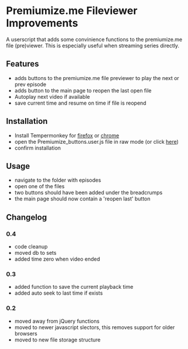 # Premiumize.me Fileviewer Improvements
A userscript that adds some convinience functions to the premiumize.me file (pre)viewer. This is especially useful when streaming series directly.
## Features
- adds buttons to the premiumize.me file previewer to play the next or prev episode
- adds button to the main page to reopen the last open file
- Autoplay next video if available
- save current time and resume on time if file is reopend

## Installation
- Install Tempermonkey for [firefox](https://tampermonkey.net/?ext=dhdg&browser=firefox) or [chrome](https://tampermonkey.net/?ext=dhdg&browser=chrome)
- open the Premiumize_buttons.user.js file in raw mode (or click [here](https://github.com/xerg0n/premiumize_buttons/raw/master/Premiumize_buttons.user.js))
- confirm installation

## Usage
- navigate to the folder with episodes
- open one of the files
- two buttons should have been added under the breadcrumps 
- the main page should now contain a 'reopen last' button

## Changelog
### 0.4
* code cleanup
* moved db to sets
* added time zero when video ended

### 0.3
* added function to save the current playback time
* added auto seek to last time if exists

### 0.2
* moved away from jQuery functions
* moved to newer javascript slectors, this removes support for older browsers
* moved to new file storage structure
